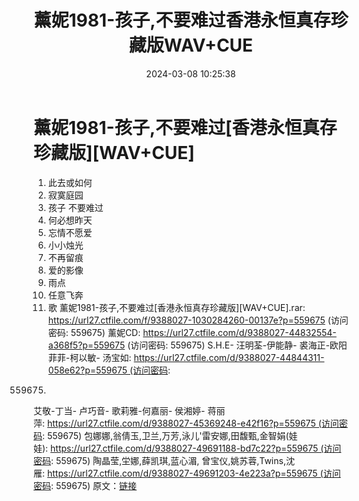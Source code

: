 ﻿---
title: 薰妮1981-孩子,不要难过香港永恒真存珍藏版WAV+CUE
date: 2024-03-08 10:25:38
categories: WAV车载音乐、镜像
tags: 华语中文
---
# 薰妮1981-孩子,不要难过[香港永恒真存珍藏版][WAV+CUE]

01. 此去或如何
02. 寂寞庭园
03. 孩子 不要难过
04. 何必想昨天
05. 忘情不愿爱
06. 小小烛光
07. 不再留痕
08. 爱的影像
09. 雨点
10. 任意飞奔
11. 歌
薰妮1981-孩子,不要难过[香港永恒真存珍藏版][WAV+CUE].rar: https://url27.ctfile.com/f/9388027-1030284260-00137e?p=559675
(访问密码: 559675)
薰妮CD: https://url27.ctfile.com/d/9388027-44832554-a368f5?p=559675
(访问密码: 559675)
S.H.E- 汪明荃-伊能静- 裘海正-欧阳菲菲-柯以敏- 汤宝如: https://url27.ctfile.com/d/9388027-44844311-058e62?p=559675 (访问密码:
559675)
艾敬-丁当- 卢巧音- 歌莉雅-何嘉丽- 侯湘婷- 蒋丽萍: https://url27.ctfile.com/d/9388027-45369248-e42f16?p=559675 (访问密码:
559675)
包娜娜,翁倩玉,卫兰,万芳,泳儿'雷安娜,田馥甄,金智娟(娃娃): https://url27.ctfile.com/d/9388027-49691188-bd7c22?p=559675 (访问密码:
559675)
陶晶莹,坣娜,薛凯琪,蓝心湄, 曾宝仪,姚苏蓉,Twins,沈雁: https://url27.ctfile.com/d/9388027-49691203-4e223a?p=559675 (访问密码:
559675)
原文：[链接](https://blog.sina.com.cn/s/blog_1647c7e76010314mc.html)